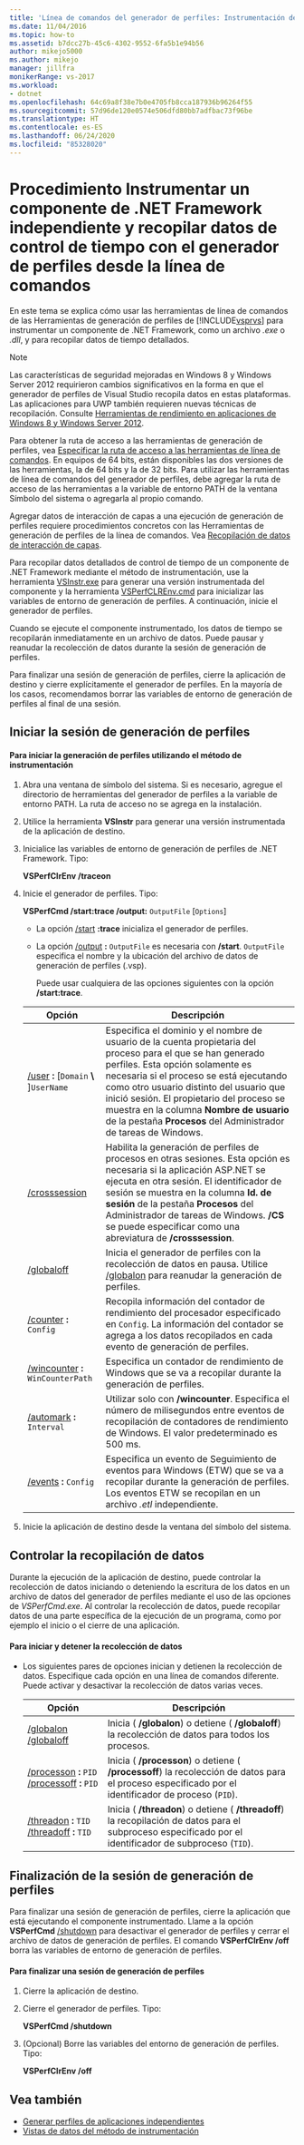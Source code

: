 ```yaml
---
title: 'Línea de comandos del generador de perfiles: Instrumentación del componente de .NET cliente y obtención de datos temporales'
ms.date: 11/04/2016
ms.topic: how-to
ms.assetid: b7dcc27b-45c6-4302-9552-6fa5b1e94b56
author: mikejo5000
ms.author: mikejo
manager: jillfra
monikerRange: vs-2017
ms.workload:
- dotnet
ms.openlocfilehash: 64c69a8f38e7b0e4705fb8cca187936b96264f55
ms.sourcegitcommit: 57d96de120e0574e506dfd80bb7adfbac73f96be
ms.translationtype: HT
ms.contentlocale: es-ES
ms.lasthandoff: 06/24/2020
ms.locfileid: "85328020"
---
```

# <a name="how-to-instrument-a-stand-alone-net-framework-component-and-collect-timing-data-with-the-profiler-from-the-command-line"></a>Procedimiento Instrumentar un componente de .NET Framework independiente y recopilar datos de control de tiempo con el generador de perfiles desde la línea de comandos
En este tema se explica cómo usar las herramientas de línea de comandos de las Herramientas de generación de perfiles de [!INCLUDE[vsprvs](../code-quality/includes/vsprvs_md.md)] para instrumentar un componente de .NET Framework, como un archivo *.exe* o *.dll*, y para recopilar datos de tiempo detallados.

> [!NOTE]
> Las características de seguridad mejoradas en Windows 8 y Windows Server 2012 requirieron cambios significativos en la forma en que el generador de perfiles de Visual Studio recopila datos en estas plataformas. Las aplicaciones para UWP también requieren nuevas técnicas de recopilación. Consulte [Herramientas de rendimiento en aplicaciones de Windows 8 y Windows Server 2012](../profiling/performance-tools-on-windows-8-and-windows-server-2012-applications.md).
>
> Para obtener la ruta de acceso a las herramientas de generación de perfiles, vea [Especificar la ruta de acceso a las herramientas de línea de comandos](../profiling/specifying-the-path-to-profiling-tools-command-line-tools.md). En equipos de 64 bits, están disponibles las dos versiones de las herramientas, la de 64 bits y la de 32 bits. Para utilizar las herramientas de línea de comandos del generador de perfiles, debe agregar la ruta de acceso de las herramientas a la variable de entorno PATH de la ventana Símbolo del sistema o agregarla al propio comando.
>
> Agregar datos de interacción de capas a una ejecución de generación de perfiles requiere procedimientos concretos con las Herramientas de generación de perfiles de la línea de comandos. Vea [Recopilación de datos de interacción de capas](../profiling/adding-tier-interaction-data-from-the-command-line.md).

 Para recopilar datos detallados de control de tiempo de un componente de .NET Framework mediante el método de instrumentación, use la herramienta [VSInstr.exe](../profiling/vsinstr.md) para generar una versión instrumentada del componente y la herramienta [VSPerfCLREnv.cmd](../profiling/vsperfclrenv.md) para inicializar las variables de entorno de generación de perfiles. A continuación, inicie el generador de perfiles.

 Cuando se ejecute el componente instrumentado, los datos de tiempo se recopilarán inmediatamente en un archivo de datos. Puede pausar y reanudar la recolección de datos durante la sesión de generación de perfiles.

 Para finalizar una sesión de generación de perfiles, cierre la aplicación de destino y cierre explícitamente el generador de perfiles. En la mayoría de los casos, recomendamos borrar las variables de entorno de generación de perfiles al final de una sesión.

## <a name="start-the-profiling-session"></a>Iniciar la sesión de generación de perfiles

#### <a name="to-start-profiling-by-using-the-instrumentation-method"></a>Para iniciar la generación de perfiles utilizando el método de instrumentación

1. Abra una ventana de símbolo del sistema. Si es necesario, agregue el directorio de herramientas del generador de perfiles a la variable de entorno PATH. La ruta de acceso no se agrega en la instalación.

2. Utilice la herramienta **VSInstr** para generar una versión instrumentada de la aplicación de destino.

3. Inicialice las variables de entorno de generación de perfiles de .NET Framework. Tipo:

    **VSPerfClrEnv /traceon**

4. Inicie el generador de perfiles. Tipo:

    **VSPerfCmd /start:trace /output:** `OutputFile` [`Options`]

   - La opción [/start](../profiling/start.md) **:trace** inicializa el generador de perfiles.

   - La opción [/output](../profiling/output.md) **:** `OutputFile` es necesaria con **/start**. `OutputFile` especifica el nombre y la ubicación del archivo de datos de generación de perfiles (.vsp).

     Puede usar cualquiera de las opciones siguientes con la opción **/start:trace**.

   | Opción | Descripción |
   | - | - |
   | [/user](../profiling/user-vsperfcmd.md) **:** [`Domain` **\\** ]`UserName` | Especifica el dominio y el nombre de usuario de la cuenta propietaria del proceso para el que se han generado perfiles. Esta opción solamente es necesaria si el proceso se está ejecutando como otro usuario distinto del usuario que inició sesión. El propietario del proceso se muestra en la columna **Nombre de usuario** de la pestaña **Procesos** del Administrador de tareas de Windows. |
   | [/crosssession](../profiling/crosssession.md) | Habilita la generación de perfiles de procesos en otras sesiones. Esta opción es necesaria si la aplicación ASP.NET se ejecuta en otra sesión. El identificador de sesión se muestra en la columna **Id. de sesión** de la pestaña **Procesos** del Administrador de tareas de Windows. **/CS** se puede especificar como una abreviatura de **/crosssession**. |
   | [/globaloff](../profiling/globalon-and-globaloff.md) | Inicia el generador de perfiles con la recolección de datos en pausa. Utilice [/globalon](../profiling/globalon-and-globaloff.md) para reanudar la generación de perfiles. |
   | [/counter](../profiling/counter.md) **:** `Config` | Recopila información del contador de rendimiento del procesador especificado en `Config`. La información del contador se agrega a los datos recopilados en cada evento de generación de perfiles. |
   | [/wincounter](../profiling/wincounter.md) **:** `WinCounterPath` | Especifica un contador de rendimiento de Windows que se va a recopilar durante la generación de perfiles. |
   | [/automark](../profiling/automark.md) **:** `Interval` | Utilizar solo con **/wincounter**. Especifica el número de milisegundos entre eventos de recopilación de contadores de rendimiento de Windows. El valor predeterminado es 500 ms. |
   | [/events](../profiling/events-vsperfcmd.md) **:** `Config` | Especifica un evento de Seguimiento de eventos para Windows (ETW) que se va a recopilar durante la generación de perfiles. Los eventos ETW se recopilan en un archivo *.etl* independiente. |

5. Inicie la aplicación de destino desde la ventana del símbolo del sistema.

## <a name="control-data-collection"></a>Controlar la recopilación de datos
 Durante la ejecución de la aplicación de destino, puede controlar la recolección de datos iniciando o deteniendo la escritura de los datos en un archivo de datos del generador de perfiles mediante el uso de las opciones de *VSPerfCmd.exe*. Al controlar la recolección de datos, puede recopilar datos de una parte específica de la ejecución de un programa, como por ejemplo el inicio o el cierre de una aplicación.

#### <a name="to-start-and-stop-data-collection"></a>Para iniciar y detener la recolección de datos

- Los siguientes pares de opciones inician y detienen la recolección de datos. Especifique cada opción en una línea de comandos diferente. Puede activar y desactivar la recolección de datos varias veces.

    |Opción|Descripción|
    |------------|-----------------|
    |[/globalon /globaloff](../profiling/globalon-and-globaloff.md)|Inicia ( **/globalon**) o detiene ( **/globaloff**) la recolección de datos para todos los procesos.|
    |[/processon](../profiling/processon-and-processoff.md) **:** `PID` [/processoff](../profiling/processon-and-processoff.md) **:** `PID`|Inicia ( **/processon**) o detiene ( **/processoff**) la recolección de datos para el proceso especificado por el identificador de proceso (`PID`).|
    |[/threadon](../profiling/threadon-and-threadoff.md) **:** `TID` [/threadoff](../profiling/threadon-and-threadoff.md) **:** `TID`|Inicia ( **/threadon**) o detiene ( **/threadoff**) la recopilación de datos para el subproceso especificado por el identificador de subproceso (`TID`).|

## <a name="end-the-profiling-session"></a>Finalización de la sesión de generación de perfiles
 Para finalizar una sesión de generación de perfiles, cierre la aplicación que está ejecutando el componente instrumentado. Llame a la opción **VSPerfCmd** [/shutdown](../profiling/shutdown.md) para desactivar el generador de perfiles y cerrar el archivo de datos de generación de perfiles. El comando **VSPerfClrEnv /off** borra las variables de entorno de generación de perfiles.

#### <a name="to-end-a-profiling-session"></a>Para finalizar una sesión de generación de perfiles

1. Cierre la aplicación de destino.

2. Cierre el generador de perfiles. Tipo:

     **VSPerfCmd /shutdown**

3. (Opcional) Borre las variables del entorno de generación de perfiles. Tipo:

     **VSPerfClrEnv /off**

## <a name="see-also"></a>Vea también
- [Generar perfiles de aplicaciones independientes](../profiling/command-line-profiling-of-stand-alone-applications.md)
- [Vistas de datos del método de instrumentación](../profiling/instrumentation-method-data-views.md)
